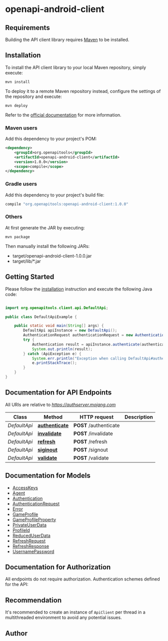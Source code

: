 # openapi-android-client

## Requirements

Building the API client library requires [Maven](https://maven.apache.org/) to be installed.

## Installation

To install the API client library to your local Maven repository, simply execute:

```shell
mvn install
```

To deploy it to a remote Maven repository instead, configure the settings of the repository and execute:

```shell
mvn deploy
```

Refer to the [official documentation](https://maven.apache.org/plugins/maven-deploy-plugin/usage.html) for more information.

### Maven users

Add this dependency to your project's POM:

```xml
<dependency>
    <groupId>org.openapitools</groupId>
    <artifactId>openapi-android-client</artifactId>
    <version>1.0.0</version>
    <scope>compile</scope>
</dependency>
```

### Gradle users

Add this dependency to your project's build file:

```groovy
compile "org.openapitools:openapi-android-client:1.0.0"
```

### Others

At first generate the JAR by executing:

    mvn package

Then manually install the following JARs:

* target/openapi-android-client-1.0.0.jar
* target/lib/*.jar

## Getting Started

Please follow the [installation](#installation) instruction and execute the following Java code:

```java

import org.openapitools.client.api.DefaultApi;

public class DefaultApiExample {

    public static void main(String[] args) {
        DefaultApi apiInstance = new DefaultApi();
        AuthenticationRequest authenticationRequest = new AuthenticationRequest(); // AuthenticationRequest | 
        try {
            Authentication result = apiInstance.authenticate(authenticationRequest);
            System.out.println(result);
        } catch (ApiException e) {
            System.err.println("Exception when calling DefaultApi#authenticate");
            e.printStackTrace();
        }
    }
}

```

## Documentation for API Endpoints

All URIs are relative to *https://authserver.mojang.com*

Class | Method | HTTP request | Description
------------ | ------------- | ------------- | -------------
*DefaultApi* | [**authenticate**](docs/DefaultApi.md#authenticate) | **POST** /authenticate | 
*DefaultApi* | [**invalidate**](docs/DefaultApi.md#invalidate) | **POST** /invalidate | 
*DefaultApi* | [**refresh**](docs/DefaultApi.md#refresh) | **POST** /refresh | 
*DefaultApi* | [**siginout**](docs/DefaultApi.md#siginout) | **POST** /signout | 
*DefaultApi* | [**validate**](docs/DefaultApi.md#validate) | **POST** /validate | 


## Documentation for Models

 - [AccessKeys](docs/AccessKeys.md)
 - [Agent](docs/Agent.md)
 - [Authentication](docs/Authentication.md)
 - [AuthenticationRequest](docs/AuthenticationRequest.md)
 - [Error](docs/Error.md)
 - [GameProfile](docs/GameProfile.md)
 - [GameProfileProperty](docs/GameProfileProperty.md)
 - [PrivateUserData](docs/PrivateUserData.md)
 - [ProfileId](docs/ProfileId.md)
 - [ReducedUserData](docs/ReducedUserData.md)
 - [RefreshRequest](docs/RefreshRequest.md)
 - [RefreshResponse](docs/RefreshResponse.md)
 - [UsernamePassword](docs/UsernamePassword.md)


## Documentation for Authorization

All endpoints do not require authorization.
Authentication schemes defined for the API:

## Recommendation

It's recommended to create an instance of `ApiClient` per thread in a multithreaded environment to avoid any potential issues.

## Author



